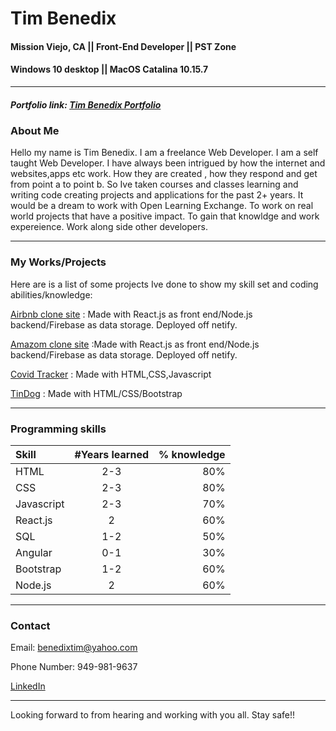 # Tim Benedix
#### Mission Viejo, CA || Front-End Developer || PST Zone

#### Windows 10 desktop || MacOS Catalina 10.15.7
---

##### Portfolio link: [Tim Benedix Portfolio](https://tim-b-porfolio.netlify.app)

### About Me
Hello my name is Tim Benedix. I am a freelance Web Developer. I am a self taught  Web Developer. I have always been intrigued by how the internet and websites,apps etc work. How they are created , how they respond and get from point a to point b. So Ive taken courses and classes learning and writing code creating projects and applications for the past 2+ years. It would be a dream to work with Open Learning Exchange. To work on real world projects that have a positive impact. To gain that knowldge and work expereience. Work along side other developers. 

---
### My Works/Projects
Here are is a list of some projects Ive done to show my skill set and coding abilities/knowledge:

[Airbnb clone site](https://airbnb-clone-td.netlify.app) : Made with React.js as front end/Node.js backend/Firebase as data storage. Deployed off netify.


[Amazom clone site](https://amazon-clone-site.netlify.app) :Made with React.js as front end/Node.js backend/Firebase as data storage. Deployed off netify.

[Covid Tracker](https://tinydog1324.github.io/covid-tracker/) : Made with HTML,CSS,Javascript

[TinDog](https://tinydog1324.github.io/tindog/) : Made with HTML/CSS/Bootstrap

---

### Programming skills

| Skill | #Years learned  | % knowledge|
| :------------ |:---------------:| -----:|
|HTML      | 2-3 | 80% |
| CSS     | 2-3        |   80% |
| Javascript | 2-3        |    70% |
|React.js    | 2 | 60%|
|SQL        | 1-2 | 50%|
|Angular   | 0-1 | 30%|
|Bootstrap | 1-2 | 60%|
| Node.js | 2 | 60%|

---
### Contact

Email: benedixtim@yahoo.com

Phone Number: 949-981-9637

[LinkedIn](https://www.linkedin.com/in/tim-benedix-751a5681/)

---

Looking forward to from hearing and working with you all. Stay safe!!
